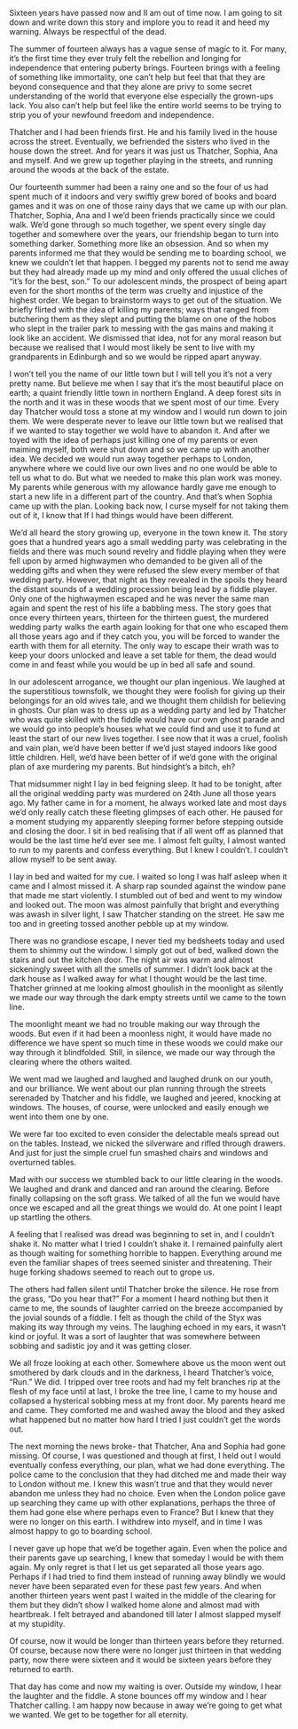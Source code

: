  

Sixteen years have passed now and II am out of time now. I am going to sit down and write down this story  and implore you to read it and heed my warning. Always be respectful of the dead.

 The summer of fourteen always has a vague sense of magic to it. For many, it’s the first time they ever truly felt the rebellion and longing for independence that entering puberty brings. Fourteen brings with a feeling of something like immortality, one can’t help but feel that that they are beyond consequence and that they alone are privy to some secret understanding of the world that everyone else especially the grown-ups lack. You also can’t help but feel like the entire world seems to be trying to strip you of your newfound freedom and independence. 

Thatcher and I had been friends first. He and his family lived in the house across the street. Eventually, we befriended the sisters who lived in the house down the street. And for years it was just us Thatcher, Sophia, Ana and myself. And we grew up together playing in the streets, and running around the woods at the back of the estate.

Our fourteenth summer had been a rainy one and so the four of us had spent much of it indoors and very swiftly grew bored of books and board games and it was on one of those rainy days that we came up with our plan. Thatcher, Sophia, Ana and I we’d been friends practically since we could walk. We’d gone through so much together, we spent every single day together and somewhere over the years, our friendship began to turn into something darker. Something more like an obsession. And so when my parents informed me that they would be sending me to boarding school, we knew we couldn’t let that happen. I begged my parents not to send me away but they had already made up my mind and only offered the usual cliches of “it’s for the best, son.” To our adolescent minds, the prospect of being apart even for the short months of the term was cruelty and injustice of the highest order. We began to brainstorm ways to get out of the situation. We briefly flirted with the idea of killing my parents; ways that ranged from butchering them as they slept and putting the blame on one of the hobos who slept in the trailer park to messing with the gas mains and making it look like an accident. We dismissed that idea, not for any moral reason but because we realised that I would most likely be sent to live with my grandparents in Edinburgh and so we would be ripped apart anyway.  

I won’t tell you the name of our little town but I will tell you it’s not a very pretty name. But believe me when I say that it’s the most beautiful place on earth; a quaint friendly little town in northern England. A deep forest sits in the north and it was in these woods that we spent most of our time. Every day Thatcher would toss a stone at my window and I would run down to join them. We were desperate never to leave our little town but we realised that if we wanted to stay together we wold have to abandon it. And after we toyed with the idea of perhaps just killing one of my parents or even maiming myself, both were shut down and so we came up with another idea. We decided we would run away together perhaps to London, anywhere where we could live our own lives and no one would be able to tell us what to do. But what we needed to make this plan work was money. My parents while generous with my allowance hardly gave me enough to start a new life in a different part of the country. And that’s when Sophia came up with the plan. Looking back now, I curse myself for not taking them out of it, I know that If I had things would have been different. 

We’d all heard the story growing up, everyone in the town knew it. The story goes that a hundred years ago a small wedding party was celebrating in the fields and there was much sound revelry and fiddle playing when they were fell upon by armed highwaymen who demanded to be given all of the wedding gifts and when they were refused the slew every member of that wedding party. However, that night as they revealed in the spoils they heard the distant sounds of a wedding procession being lead by a fiddle player. Only one of the highwaymen escaped and he was never the same man again and spent the rest of his life a babbling mess. The story goes that once every thirteen years, thirteen for the thirteen guest, the murdered wedding party walks the earth again looking for that one who escaped them all those years ago and if they catch you, you will be forced to wander the earth with them for all eternity. The only way to escape their wrath was to keep your doors unlocked and leave a set table for them, the dead would come in and feast while you would be up in bed all safe and sound.

In our adolescent arrogance, we thought our plan ingenious. We laughed at the superstitious townsfolk, we thought they were foolish for giving up their belongings for an old wives tale, and we thought them childish for believing in ghosts. Our plan was to dress up as a wedding party and led by Thatcher who was quite skilled with the fiddle would have our own ghost parade and we would go into people’s houses what we could find and use it to fund at least the start of our new lives together. I see now that it was a cruel, foolish and vain plan, we’d have been better if we’d just stayed indoors like good little children. Hell, we’d have been better of if we’d gone with the original plan of axe murdering my parents. But hindsight’s a bitch, eh?

That midsummer night I lay in bed feigning sleep. It had to be tonight, after all the original wedding party was murdered on 24th June all those years ago. My father came in for a moment, he always worked late and most days we’d only really catch these fleeting glimpses of each other. He paused for a moment studying my apparently sleeping former before stepping outside and closing the door. I sit in bed realising that if all went off as planned that would be the last time he’d ever see me. I almost felt guilty, I almost wanted to run to my parents and confess everything. But I knew I couldn’t. I couldn’t allow myself to be sent away. 

I lay in bed and waited for my cue. I waited so long I was half asleep when it came and I almost missed it. A sharp rap sounded against the window pane that made me start violently. I stumbled out of bed and went to my window and looked out. The moon was almost painfully that bright and everything was awash in silver light, I saw Thatcher standing on the street. He saw me too and in greeting tossed another pebble up at my window.

There was no grandiose escape, I never tied my bedsheets today and used them to shimmy out the window. I simply got out of bed, walked down the stairs and out the kitchen door. The night air was warm and almost sickeningly sweet with all the smells of summer. I didn’t look back at the dark house as I walked away for what I thought would be the last time. Thatcher grinned at me looking almost ghoulish in the moonlight as silently we made our way through the dark empty streets until we came to the town line.

The moonlight meant we had no trouble making our way through the woods. But even if it had been a moonless night, it would have made no difference we have spent so much time in these woods we could make our way through it blindfolded. Still, in silence, we made our way through the clearing where the others waited. 

We went mad we laughed and laughed and laughed drunk on our youth, and our brilliance. We went about our plan running through the streets serenaded by Thatcher and his fiddle, we laughed and jeered, knocking at windows. The houses, of course, were unlocked and easily enough we went into them one by one. 

We were far too excited to even consider the delectable meals spread out on the tables. Instead, we nicked the silverware and rifled through drawers. And just for just the simple cruel fun smashed chairs and windows and overturned tables. 

 

Mad with our success we stumbled back to our little clearing in the woods. We laughed and drank and danced and ran around the clearing. Before finally collapsing on the soft grass. We talked of all the fun we would have once we escaped and all the great things we would do. At one point I leapt up startling the others.

A feeling that I realised was dread was beginning to set in, and I couldn’t shake it. No matter what I tried I couldn’t shake it. I remained painfully alert as though waiting for something horrible to happen. Everything around me even the familiar shapes of trees seemed sinister and threatening. Their huge forking shadows seemed to reach out to grope us. 

The others had fallen silent until Thatcher broke the silence. He rose from the grass, “Do you hear that?” For a moment I heard nothing but then it came to me, the sounds of laughter carried on the breeze accompanied by the jovial sounds of a fiddle. I felt as though the child of the Styx was making its way through my veins. The laughing echoed in my ears, it wasn’t kind or joyful. It was a sort of laughter that was somewhere between sobbing and sadistic joy and it was getting closer. 

We all froze looking at each other. Somewhere above us the moon went out smothered by dark clouds and in the darkness, I heard Thatcher’s voice, “Run.” We did. I tripped over tree roots and had my felt branches rip at the flesh of my face until at last, I broke the tree line, I came to my house and collapsed a hysterical sobbing mess at my front door. My parents heard me and came. They comforted me and washed away the blood and they asked what happened but no matter how hard I tried I just couldn’t get the words out.

 

The next morning the news broke- that Thatcher, Ana and Sophia had gone missing. Of course, I was questioned and though at first, I held out I would eventually confess everything, our plan, what we had done everything. The police came to the conclusion that they had ditched me and made their way to London without me. I knew this wasn’t true and that they would never abandon me unless they had no choice. Even when the London police gave up searching they came up with other explanations, perhaps the three of them had gone else where perhaps even to France? But I knew that they were no longer on this earth. I withdrew into myself, and in time I was almost happy to go to boarding school. 

I never gave up hope that we’d be together again. Even when the police and their parents gave up searching, I knew that someday I would be with them again. My only regret is that I let us get separated all those years ago. Perhaps if I had tried to find them instead of running away blindly we would never have been separated even for these past few years. And when another thirteen years went past I waited in the middle of the clearing for them but they didn’t show I walked home alone and almost mad with heartbreak. I felt betrayed and abandoned till later I almost slapped myself at my stupidity.

Of course, now it would be longer than thirteen years before they returned. Of course, because now there were no longer just thirteen in that wedding party, now there were sixteen and it would be sixteen years before they returned to earth. 

That day has come and now my waiting is over. Outside my window, I hear the laughter and the fiddle. A stone bounces off my window and I hear Thatcher calling. I am happy now because in away we’re going to get what we wanted. We get to be together for all eternity.